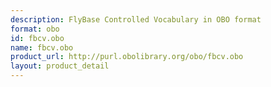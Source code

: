 ```yaml
---
description: FlyBase Controlled Vocabulary in OBO format
format: obo
id: fbcv.obo
name: fbcv.obo
product_url: http://purl.obolibrary.org/obo/fbcv.obo
layout: product_detail
---
```

